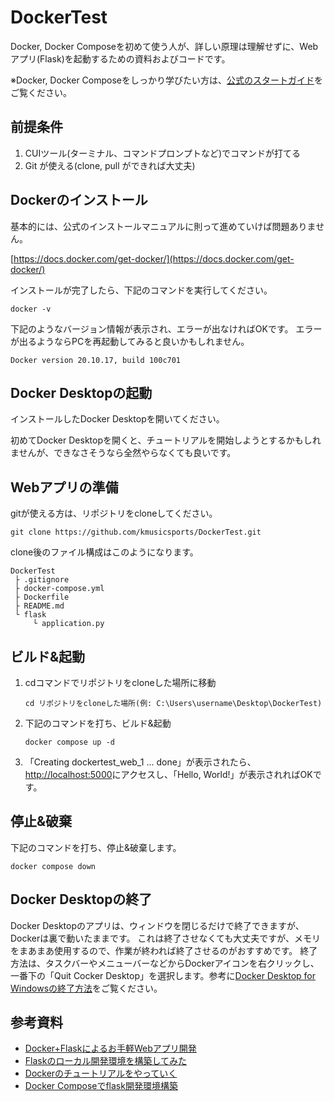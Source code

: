 # DockerTest
Docker, Docker Composeを初めて使う人が、詳しい原理は理解せずに、Webアプリ(Flask)を起動するための資料およびコードです。

※Docker, Docker Composeをしっかり学びたい方は、[公式のスタートガイド](https://docs.docker.com/get-started/)をご覧ください。

## 前提条件
1. CUIツール(ターミナル、コマンドプロンプトなど)でコマンドが打てる
2. Git が使える(clone, pull ができれば大丈夫)


## Dockerのインストール
基本的には、公式のインストールマニュアルに則って進めていけば問題ありません。

[https://docs.docker.com/get-docker/](https://docs.docker.com/get-docker/)

インストールが完了したら、下記のコマンドを実行してください。
```
docker -v
```
下記のようなバージョン情報が表示され、エラーが出なければOKです。
エラーが出るようならPCを再起動してみると良いかもしれません。
```
Docker version 20.10.17, build 100c701
```

## Docker Desktopの起動
インストールしたDocker Desktopを開いてください。

初めてDocker Desktopを開くと、チュートリアルを開始しようとするかもしれませんが、できなさそうなら全然やらなくても良いです。

## Webアプリの準備
gitが使える方は、リポジトリをcloneしてください。
```
git clone https://github.com/kmusicsports/DockerTest.git
```
clone後のファイル構成はこのようになります。
```
DockerTest
 ├ .gitignore
 ├ docker-compose.yml
 ├ Dockerfile
 ├ README.md
 └ flask
     └ application.py
```

## ビルド&起動
1. cdコマンドでリポジトリをcloneした場所に移動
    ```
    cd リポジトリをcloneした場所(例: C:\Users\username\Desktop\DockerTest)
    ```
2. 下記のコマンドを打ち、ビルド&起動
    ```
    docker compose up -d
    ```
3. 「Creating dockertest_web_1 ... done」が表示されたら、[http://localhost:5000](http://localhost:5000/)にアクセスし、「Hello, World!」が表示されればOKです。

## 停止&破棄
下記のコマンドを打ち、停止&破棄します。
```
docker compose down
```

## Docker Desktopの終了
Docker Desktopのアプリは、ウィンドウを閉じるだけで終了できますが、Dockerは裏で動いたままです。
これは終了させなくても大丈夫ですが、メモリをまあまあ使用するので、作業が終われば終了させるのがおすすめです。
終了方法は、タスクバーやメニューバーなどからDockerアイコンを右クリックし、一番下の「Quit Cocker Desktop」を選択します。参考に[Docker Desktop for Windowsの終了方法](https://e-penguiner.com/change-location-of-docker-on-windows/#1-docker-desktop-for-windows%E3%81%AE%E5%81%9C%E6%AD%A2)をご覧ください。

## 参考資料
- [Docker+Flaskによるお手軽Webアプリ開発](https://qiita.com/phorizon20/items/57277fab1fd7aa994502)
- [Flaskのローカル開発環境を構築してみた](https://dev.classmethod.jp/articles/flask-local-develop/)
- [Dockerのチュートリアルをやっていく](https://zenn.dev/taichifukumoto/scraps/bfbdb56f7e5852)
- [Docker Composeでflask開発環境構築](https://amateur-engineer-blog.com/flask-docker-compose/)
